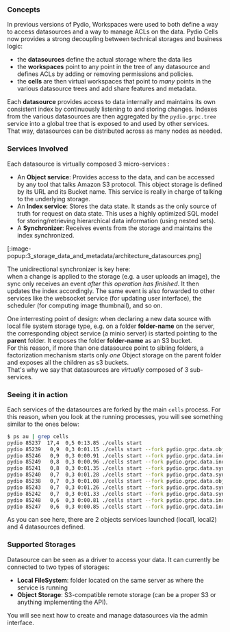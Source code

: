 ### Concepts

In previous versions of Pydio, Workspaces were used to both define a way to access datasources and a way to manage ACLs on the data. Pydio Cells now provides a strong decoupling between technical storages and business logic:

- the **datasources** define the actual storage where the data lies
- the **workspaces** point to any point in the tree of any datasource and defines ACLs by adding or removing permissions and policies.
- the **cells** are then virtual workspaces that point to _many_ points in the various datasource trees and add share features and metadata.

Each **datasource** provides access to data internally and maintains its own consistent index by continuously listening to and storing changes. Indexes from the various datasources are then aggregated by the `pydio.grpc.tree` service into a global tree that is exposed to and used by other services. That way, datasources can be distributed across as many nodes as needed.

### Services Involved

Each datasource is virtually composed 3 micro-services :

- An **Object service**: Provides access to the data, and can be accessed by any tool that talks Amazon S3 protocol. This object storage is defined by its URL and its Bucket name. This service is really in charge of talking to the underlying storage.
- An **Index service**: Stores the data state. It stands as the only source of truth for request on data state. This uses a highly optimized SQL model for storing/retrieving hierarchical data information (using nested sets).
- A **Synchronizer**: Receives events from the storage and maintains the index synchronized.

[:image-popup:3_storage_data_and_metadata/architecture_datasources.png]

The unidirectional synchronizer is key here:  
when a change is applied to the storage (e.g. a user uploads an image), the sync only receives an event _after this operation has finished_. It then updates the index accordingly. The same event is also forwarded to other services like the websocket service (for updating user interface), the scheduler (for computing image thumbnail), and so on.

One interresting point of design: when declaring a new data source with local file system storage type, e.g. on a folder **folder-name** on the server, the corresponding object service (a minio server) is started pointing to the **parent** folder. It exposes the folder **folder-name** as an S3 bucket.  
For this reason, if more than one datasource point to sibling folders, a factorization mechanism starts only _one_ Object storage on the parent folder and exposes all the children as s3 buckets.  
That's why we say that datasources are _virtually_ composed of 3 sub-services.

### Seeing it in action

Each services of the datasources are forked by the main `cells` process. For this reason, when you look at the running processes, you will see something similar to the ones below:

```sh
$ ps au | grep cells
pydio 85237  17,4  0,5 0:13.85 ./cells start
pydio 85239   0,9  0,3 0:01.15 ./cells start --fork pydio.grpc.data.objects.local1
pydio 85246   0,9  0,3 0:00.91 ./cells start --fork pydio.grpc.data.index.cells
pydio 85249   0,8  0,3 0:00.96 ./cells start --fork pydio.grpc.data.index.pydiods1
pydio 85241   0,8  0,3 0:01.35 ./cells start --fork pydio.grpc.data.sync.newdatasource
pydio 85240   0,7  0,3 0:01.28 ./cells start --fork pydio.grpc.data.sync.cells
pydio 85238   0,7  0,3 0:01.08 ./cells start --fork pydio.grpc.data.objects.local2
pydio 85243   0,7  0,3 0:01.26 ./cells start --fork pydio.grpc.data.sync.personal
pydio 85242   0,7  0,3 0:01.33 ./cells start --fork pydio.grpc.data.sync.pydiods1
pydio 85248   0,6  0,3 0:00.81 ./cells start --fork pydio.grpc.data.index.newdatasource
pydio 85247   0,6  0,3 0:00.85 ./cells start --fork pydio.grpc.data.index.personal

```

As you can see here, there are 2 objects services launched (local1, local2) and 4 datasources defined.

### Supported Storages

Datasource can be seen as a driver to access your data. It can currently be connected to two types of storages:

- **Local FileSystem**: folder located on the same server as where the service is running
- **Object Storage**: S3-compatible remote storage (can be a proper S3 or anything implementing the API).

You will see next how to create and manage datasources via the admin interface.